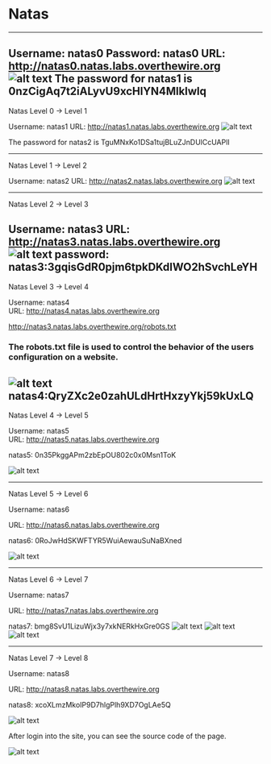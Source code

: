 # Natas 
-------------------------------
Username: natas0
Password: natas0
URL:      http://natas0.natas.labs.overthewire.org
![alt text](image.png)
The password for natas1 is 0nzCigAq7t2iALyvU9xcHlYN4MlkIwlq 
--------------------------------------------------------------------------

Natas Level 0 → Level 1

Username: natas1
URL:      http://natas1.natas.labs.overthewire.org
![alt text](image-1.png)

The password for natas2 is TguMNxKo1DSa1tujBLuZJnDUlCcUAPlI 

--------------------------------------------------------------------------

Natas Level 1 → Level 2

Username: natas2
URL:      http://natas2.natas.labs.overthewire.org
![alt text](image-2.png)

------------------------------------------------

Natas Level 2 → Level 3

Username: natas3
URL:      http://natas3.natas.labs.overthewire.org
![alt text](image-3.png)
password: natas3:3gqisGdR0pjm6tpkDKdIWO2hSvchLeYH
--------------------------------------------------------------------------

Natas Level 3 → Level 4

Username: natas4    
URL:      http://natas4.natas.labs.overthewire.org  

http://natas3.natas.labs.overthewire.org/robots.txt

### The robots.txt file is used to control the behavior of the users configuration on a website.

![alt text](image-4.png)    
natas4:QryZXc2e0zahULdHrtHxzyYkj59kUxLQ
---------------------------------------------------------------------------
Natas Level 4 → Level 5

Username: natas5    
URL:      http://natas5.natas.labs.overthewire.org

natas5:   0n35PkggAPm2zbEpOU802c0x0Msn1ToK

![alt text](image-5.png)    

---------------------------------------------------------------------------
Natas Level 5 → Level 6

Username: natas6

URL:      http://natas6.natas.labs.overthewire.org

natas6:  0RoJwHdSKWFTYR5WuiAewauSuNaBXned

 ![alt text](image-6.png)

---------------------------------------------------------------------------         

Natas Level 6 → Level 7

Username: natas7

URL:      http://natas7.natas.labs.overthewire.org

natas7:  bmg8SvU1LizuWjx3y7xkNERkHxGre0GS
![alt text](image-7.png)
![alt text](image-8.png)
![alt text](image-9.png)

---------------------------------------------------------------------------     

Natas Level 7 → Level 8

Username: natas8

URL:      http://natas8.natas.labs.overthewire.org                  

natas8:   xcoXLmzMkoIP9D7hlgPlh9XD7OgLAe5Q 

![alt text](image-10.png)   

After login into the site, you can see the source code of the page. 

![alt text](image-11.png)

